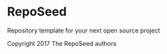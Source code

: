 # RepoSeed
Repository template for your next open source project

Copyright 2017 The RepoSeed authors
